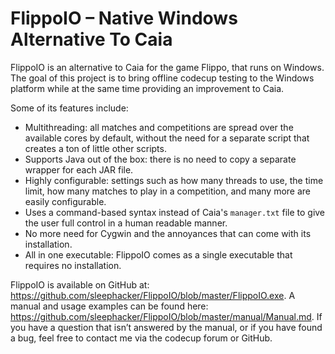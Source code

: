 # FlippoIO – Native Windows Alternative To Caia
FlippoIO is an alternative to Caia for the game Flippo, that runs on Windows. The goal of this project is to bring offline codecup testing to the Windows platform while at the same time providing an improvement to Caia.

Some of its features include:
* Multithreading: all matches and competitions are spread over the available cores by default, without the need for a separate script that creates a ton of little other scripts.
* Supports Java out of the box: there is no need to copy a separate wrapper for each JAR file.
* Highly configurable: settings such as how many threads to use, the time limit, how many matches to play in a competition, and many more are easily configurable.
* Uses a command-based syntax instead of Caia's `manager.txt` file to give the user full control in a human readable manner.
* No more need for Cygwin and the annoyances that can come with its installation.
* All in one executable: FlippoIO comes as a single executable that requires no installation.

FlippoIO is available on GitHub at: https://github.com/sleephacker/FlippoIO/blob/master/FlippoIO.exe.
A manual and usage examples can be found here: https://github.com/sleephacker/FlippoIO/blob/master/manual/Manual.md.
If you have a question that isn’t answered by the manual, or if you have found a bug, feel free to contact me via the codecup forum or GitHub.
